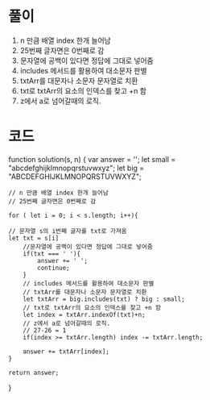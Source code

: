 # 풀이

1. n 만큼 배열 index 한개 늘어남
2. 25번째 글자면은 0번째로 감
3. 문자열에 공백이 있다면 정답에 그대로 넣어줌
4. includes 메서드를 활용하여 대소문자 판별
5. txtArr를 대문자나 소문자 문자열로 치환
6. txt로 txtArr의 요소의 인덱스를 찾고 +n 함
7. z에서 a로 넘어갈때의 로직.

# 코드

function solution(s, n) {
var answer = '';
let small = "abcdefghijklmnopqrstuvwxyz";
let big = "ABCDEFGHIJKLMNOPQRSTUVWXYZ";

    // n 만큼 배열 index 한개 늘어남
    // 25번째 글자면은 0번째로 감

    for ( let i = 0; i < s.length; i++){

    // 문자열 s의 i번째 글자를 txt로 가져옴
    let txt = s[i]
        //문자열에 공백이 있다면 정답에 그대로 넣어줌
        if(txt === ' '){
            answer += ' ';
            continue;
        }
        // includes 메서드를 활용하여 대소문자 판별
        // txtArr를 대문자나 소문자 문자열로 치환
        let txtArr = big.includes(txt) ? big : small;
        // txt로 txtArr의 요소의 인덱스를 찾고 +n 함
        let index = txtArr.indexOf(txt)+n;
        // z에서 a로 넘어갈때의 로직.
        // 27-26 = 1
        if(index >= txtArr.length) index -= txtArr.length;

        answer += txtArr[index];
    }

    return answer;

}

```js

```
